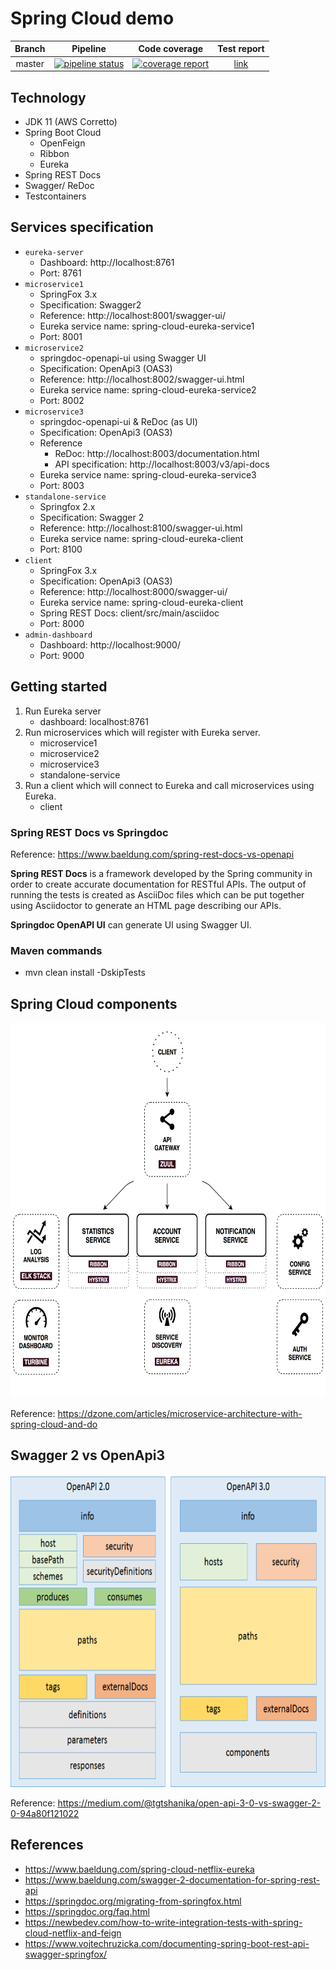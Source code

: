 # Spring Cloud demo

| Branch |                                                                                         Pipeline                                                                                         |                                                                                      Code coverage                                                                                       |                                       Test report                                        |
|:------:|:----------------------------------------------------------------------------------------------------------------------------------------------------------------------------------------:|:----------------------------------------------------------------------------------------------------------------------------------------------------------------------------------------:|:----------------------------------------------------------------------------------------:|
| master | [![pipeline status](https://gitlab.com/ShowMeYourCodeYouTube/spring-cloud-demo/badges/master/pipeline.svg)](https://gitlab.com/ShowMeYourCodeYouTube/spring-cloud-demo/-/commits/master) | [![coverage report](https://gitlab.com/ShowMeYourCodeYouTube/spring-cloud-demo/badges/master/coverage.svg)](https://gitlab.com/ShowMeYourCodeYouTube/spring-cloud-demo/-/commits/master) | [link](https://showmeyourcodeyoutube.gitlab.io/spring-cloud-demo/test-report/index.html) |


## Technology

- JDK 11 (AWS Corretto)
- Spring Boot Cloud
    - OpenFeign
    - Ribbon
    - Eureka
- Spring REST Docs
- Swagger/ ReDoc
- Testcontainers

## Services specification

- `eureka-server`
    - Dashboard: http://localhost:8761
    - Port: 8761
- `microservice1`
    - SpringFox 3.x
    - Specification: Swagger2
    - Reference: http://localhost:8001/swagger-ui/
    - Eureka service name: spring-cloud-eureka-service1
    - Port: 8001
- `microservice2`
    - springdoc-openapi-ui using Swagger UI
    - Specification: OpenApi3 (OAS3)
    - Reference: http://localhost:8002/swagger-ui.html
    - Eureka service name: spring-cloud-eureka-service2
    - Port: 8002
- `microservice3`
    - springdoc-openapi-ui & ReDoc (as UI)
    - Specification: OpenApi3 (OAS3)
    - Reference
        - ReDoc: http://localhost:8003/documentation.html
        - API specification: http://localhost:8003/v3/api-docs 
    - Eureka service name: spring-cloud-eureka-service3
    - Port: 8003
- `standalone-service`
    - Springfox 2.x
    - Specification: Swagger 2
    - Reference: http://localhost:8100/swagger-ui.html
    - Eureka service name: spring-cloud-eureka-client
    - Port: 8100
- `client`
    - SpringFox 3.x
    - Specification: OpenApi3 (OAS3)
    - Reference: http://localhost:8000/swagger-ui/
    - Eureka service name: spring-cloud-eureka-client
    - Spring REST Docs: client/src/main/asciidoc 
    - Port: 8000
- `admin-dashboard`
    - Dashboard: http://localhost:9000/
    - Port: 9000

## Getting started

1. Run Eureka server
    - dashboard: localhost:8761
2. Run microservices which will register with Eureka server.
    - microservice1
    - microservice2
    - microservice3
    - standalone-service
3. Run a client which will connect to Eureka and call microservices using Eureka.
    - client

### Spring REST Docs vs Springdoc

Reference: https://www.baeldung.com/spring-rest-docs-vs-openapi

**Spring REST Docs** is a framework developed by the Spring community in order to create accurate documentation for RESTful APIs. The output of running the tests is created as AsciiDoc files which can be put together using Asciidoctor to generate an HTML page describing our APIs.

**Springdoc OpenAPI UI** can generate UI using Swagger UI.

### Maven commands

- mvn clean install -DskipTests

## Spring Cloud components

<img src="docs/spring-cloud.png"  width="800" height="600">

Reference: https://dzone.com/articles/microservice-architecture-with-spring-cloud-and-do

## Swagger 2 vs OpenApi3

<img src="docs/swagger2-vs-openapi3.png"  width="800" height="500">

Reference: https://medium.com/@tgtshanika/open-api-3-0-vs-swagger-2-0-94a80f121022

## References

- https://www.baeldung.com/spring-cloud-netflix-eureka
- https://www.baeldung.com/swagger-2-documentation-for-spring-rest-api
- https://springdoc.org/migrating-from-springfox.html
- https://springdoc.org/faq.html
- https://newbedev.com/how-to-write-integration-tests-with-spring-cloud-netflix-and-feign
- https://www.vojtechruzicka.com/documenting-spring-boot-rest-api-swagger-springfox/
